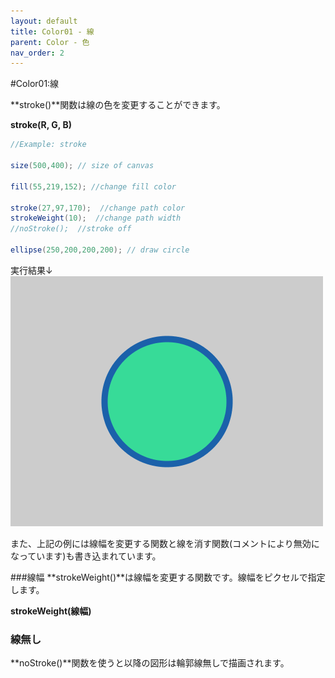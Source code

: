 ```yaml
---
layout: default
title: Color01 - 線
parent: Color - 色
nav_order: 2
---
```



#Color01:線

**stroke()**関数は線の色を変更することができます。

**stroke(R, G, B)**

```java
//Example: stroke

size(500,400); // size of canvas

fill(55,219,152); //change fill color

stroke(27,97,170);  //change path color
strokeWeight(10);  //change path width
//noStroke();  //stroke off

ellipse(250,200,200,200); // draw circle
```
実行結果↓
![](/assets/stroke_run.png)

また、上記の例には線幅を変更する関数と線を消す関数(コメントにより無効になっています)も書き込まれています。

###線幅
**strokeWeight()**は線幅を変更する関数です。線幅をピクセルで指定します。

**strokeWeight(線幅)**

### 線無し
**noStroke()**関数を使うと以降の図形は輪郭線無しで描画されます。

